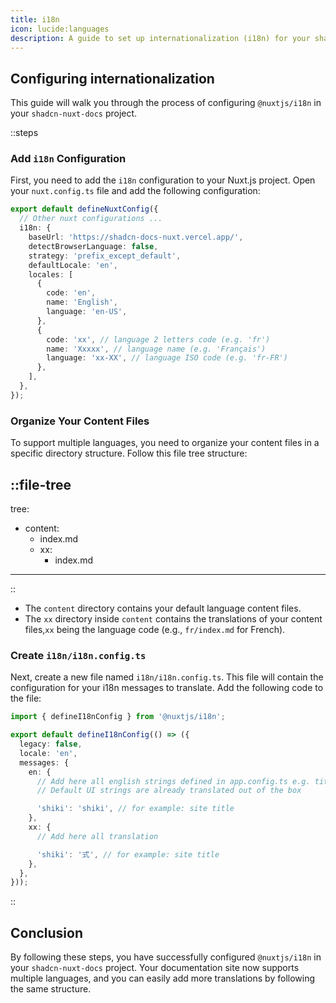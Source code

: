 ```yaml
---
title: i18n
icon: lucide:languages
description: A guide to set up internationalization (i18n) for your shadcn-nuxt-docs
---
```


## Configuring internationalization

This guide will walk you through the process of configuring `@nuxtjs/i18n` in your `shadcn-nuxt-docs` project.

::steps
### Add `i18n` Configuration

First, you need to add the `i18n` configuration to your Nuxt.js project. Open your `nuxt.config.ts` file and add the following configuration:

```ts [nuxt.config.ts]
export default defineNuxtConfig({
  // Other nuxt configurations ...
  i18n: {
    baseUrl: 'https://shadcn-docs-nuxt.vercel.app/',
    detectBrowserLanguage: false,
    strategy: 'prefix_except_default',
    defaultLocale: 'en',
    locales: [
      {
        code: 'en',
        name: 'English',
        language: 'en-US',
      },
      {
        code: 'xx', // language 2 letters code (e.g. 'fr')
        name: 'Xxxxx', // language name (e.g. 'Français')
        language: 'xx-XX', // language ISO code (e.g. 'fr-FR')
      },
    ],
  },
});
```

### Organize Your Content Files

To support multiple languages, you need to organize your content files in a specific directory structure. Follow this file tree structure:

::file-tree
---
tree:
  - content:
    - index.md
    - xx:
      - index.md
---
::

- The `content` directory contains your default language content files.
- The `xx` directory inside `content` contains the translations of your content files,`xx` being the language code (e.g., `fr/index.md` for French).

### Create `i18n/i18n.config.ts`

Next, create a new file named `i18n/i18n.config.ts`. This file will contain the configuration for your i18n messages to translate. Add the following code to the file:

```ts [i18n/i18n.config.ts]
import { defineI18nConfig } from '@nuxtjs/i18n';

export default defineI18nConfig(() => ({
  legacy: false,
  locale: 'en',
  messages: {
    en: {
      // Add here all english strings defined in app.config.ts e.g. titles in header.nav or toc.title
      // Default UI strings are already translated out of the box

      'shiki': 'shiki', // for example: site title
    },
    xx: {
      // Add here all translation

      'shiki': '式', // for example: site title
    },
  },
}));
```
::

## Conclusion

By following these steps, you have successfully configured `@nuxtjs/i18n` in your `shadcn-nuxt-docs` project. Your documentation site now supports multiple languages, and you can easily add more translations by following the same structure.
